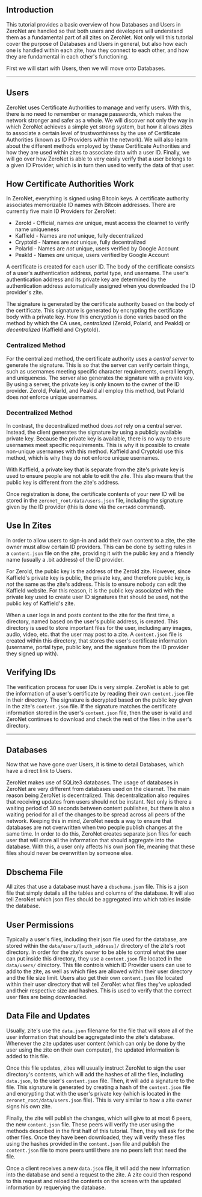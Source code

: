 ## Introduction

This tutorial provides a basic overview of how Databases and Users in ZeroNet are handled so that both users and developers will understand them as a fundamental part of all zites on ZeroNet. Not only will this tutorial cover the purpose of Databases and Users in general, but also how each one is handled within each zite, how they connect to each other, and how they are fundamental in each other's functioning.

First we will start with Users, then we will move onto Databases.

---

## Users

ZeroNet uses Certificate Authorities to manage and verify users. With this, there is no need to remember or manage passwords, which makes the network stronger and safer as a whole. We will discover not only the way in which ZeroNet achieves a simple yet strong system, but how it allows zites to associate a certain level of trustworthiness by the use of Certificate Authorities (known as ID Providers within the network). We will also learn about the different methods employed by these Certificate Authorities and how they are used within zites to associate data with a user ID. Finally, we will go over how ZeroNet is able to very easily verify that a user belongs to a given ID Provider, which is in turn then used to verify the data of that user.

## How Certificate Authorities Work

In ZeroNet, everything is signed using Bitcoin keys. A certificate authority associates memorizable ID names with Bitcoin addresses. There are currently five main ID Providers for ZeroNet:

* ZeroId - Official, names *are* unique, must access the clearnet to verify name uniqueness
* KaffieId - Names are *not* unique, fully decentralized
* CryptoId - Names are *not* unique, fully decentralized
* PolarId - Names are *not* unique, users verified by Google Account
* PeakId - Names *are* unique, users verified by Google Account

A certificate is created for each user ID. The body of the certificate consists of a user's authentication address, portal type, and username. The user's authentication address and its private key are determined by the authentication address automatically assigned when you downloaded the ID provider's zite.

The signature is generated by the certificate authority based on the body of the certificate. This signature is generated by encrypting the certificate body with a private key. How this encryption is done varies based on the method by which the CA uses, *centralized* (ZeroId, PolarId, and PeakId) or *decentralized* (KaffieId and CryptoId).

### Centralized Method

For the centralized method, the certificate authority uses a *central server* to generate the signature. This is so that the server can verify certain things, such as usernames meeting specific character requirements, overall length, and uniqueness. The server also generates the signature with a private key. By using a server, the private key is only known to the owner of the ID provider. ZeroId, PolarId, and PeakId all employ this method, but PolarId does *not* enforce unique usernames.

### Decentralized Method

In contrast, the decentralized method does *not* rely on a central server. Instead, the client generates the signature by using a publicly available private key. Because the private key is available, there is no way to ensure usernames meet specific requirements. This is why it is possible to create non-unique usernames with this method. KaffieId and CryptoId use this method, which is why they do not enforce unique usernames.

With KaffieId, a private key that is separate from the zite's private key is used to ensure people are not able to edit the zite. This also means that the public key is different from the zite's address.

Once registration is done, the certificate contents of your new ID will be stored in the `zeronet_root/data/users.json` file, including the signature given by the ID provider (this is done via the `certAdd` command).

## Use In Zites

In order to allow users to sign-in and add their own content to a zite, the zite owner must allow certain ID providers. This can be done by setting rules in a `content.json` file on the zite, providing it with the public key and a friendly name (usually a .bit address) of the ID provider.

For ZeroId, the public key is the address of the ZeroId zite. However, since KaffieId's private key is public, the private key, and therefore public key, is *not* the same as the zite's address. This is to ensure nobody can edit the KaffieId website. For this reason, it is the public key associated with the private key used to create user ID signatures that should be used, not the public key of KaffieId's zite.

When a user logs in and posts content to the zite for the first time, a directory, named based on the user's public address, is created. This directory is used to store important files for the user, including any images, audio, video, etc. that the user may post to a zite. A `content.json` file is created within this directory, that stores the user's certificate information (username, portal type, public key, and the signature from the ID provider they signed up with).

## Verifying IDs

The verification process for user IDs is very simple. ZeroNet is able to get the information of a user's certificate by reading their own `content.json` file in their directory. The signature is decrypted based on the public key given in the zite's `content.json` file. If the signature matches the certificate information stored in the user's `content.json` file, then the user is valid and ZeroNet continues to download and check the rest of the files in the user's directory.

---

## Databases

Now that we have gone over Users, it is time to detail Databases, which have a direct link to Users.

ZeroNet makes use of SQLite3 databases. The usage of databases in ZeroNet are very different from databases used on the clearnet. The main reason being ZeroNet is decentralized. This decentralization also requires that receiving updates from users should not be instant. Not only is there a waiting period of 30 seconds between content publishes, but there is also a waiting period for all of the changes to be spread across all peers of the network. Keeping this in mind, ZeroNet needs a way to ensure that databases are not overwritten when two people publish changes at the same time. In order to do this, ZeroNet creates separate json files for each user that will store all the information that should aggregate into the database. With this, a user only affects his own json file, meaning that these files should never be overwritten by someone else.

## Dbschema File

All zites that use a database must have a `dbschema.json` file. This is a json file that simply details all the tables and columns of the database. It will also tell ZeroNet which json files should be aggregated into which tables inside the database.

## User Permissions

Typically a user's files, including their json file used for the database, are stored within the `data/users/[auth_address]/` directory of the zite's root directory. In order for the zite's owner to be able to control what the user can put inside this directory, they use a `content.json` file located in the `data/users/` directory. This file controls which ID Provider users can use to add to the zite, as well as which files are allowed within their user directory and the file size limit. Users also get their own `content.json` file located within their user directory that will tell ZeroNet what files they've uploaded and their respective size and hashes. This is used to verify that the correct user files are being downloaded.

## Data File and Updates

Usually, zite's use the `data.json` filename for the file that will store all of the user information that should be aggregated into the zite's database. Whenever the zite updates user content (which can only be done by the user using the zite on their own computer), the updated information is added to this file.

Once this file updates, zites will usually instruct ZeroNet to sign the user directory's contents, which will add the hashes of all the files, including `data.json`, to the user's `content.json` file. Then, it will add a signature to the file. This signature is generated by creating a hash of the `content.json` file and encrypting that with the user's private key (which is located in the `zeronet_root/data/users.json` file). This is very similar to how a zite owner signs his own zite.

Finally, the zite will publish the changes, which will give to at most 6 peers, the new `content.json` file. These peers will verify the user using the methods described in the first half of this tutorial. Then, they will ask for the other files. Once they have been downloaded, they will verify these files using the hashes provided in the `content.json` file and publish the `content.json` file to more peers until there are no peers left that need the file.

Once a client receives a new `data.json` file, it will add the new information into the database and send a request to the zite. A zite could then respond to this request and reload the contents on the screen with the updated information by requerying the database.
